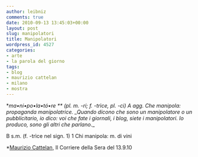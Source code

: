 ```yaml
---
author: leibniz
comments: true
date: 2010-09-13 13:45:03+00:00
layout: post
slug: manipolatori
title: Manipolatori
wordpress_id: 4527
categories:
- arte
- la parola del giorno
tags:
- blog
- maurizio cattelan
- milano
- mostra
---
```


**ma•ni•po•la•tó•re
** (pl. m. -ri; f. -trìce, pl. -ci)
A agg.
Che manipola: propaganda manipolatrice. _Quando dicono che sono un manipolatore o un pubblicitario, io dico: voi che fate i giornali, i blog, siete i manipolatori. Io produco, sono gli altri che parlano*._

B s.m. (f. -trìce nel sign. 1)
1 Chi manipola: m. di vini

*[Maurizio Cattelan](http://milano.corriere.it/notizie/arte_e_cultura/10_settembre_13/cattelan-tre-opere-milano-1703749589188.shtml), Il Corriere della Sera del 13.9.10
